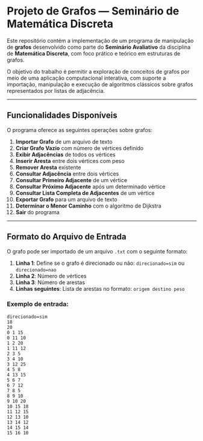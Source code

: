 # Projeto de Grafos — Seminário de Matemática Discreta

Este repositório contém a implementação de um programa de manipulação de **grafos** desenvolvido como parte do **Seminário Avaliativo** da disciplina de **Matemática Discreta**, com foco prático e teórico em estruturas de grafos.

O objetivo do trabalho é permitir a exploração de conceitos de grafos por meio de uma aplicação computacional interativa, com suporte a importação, manipulação e execução de algoritmos clássicos sobre grafos representados por listas de adjacência.

---

## Funcionalidades Disponíveis

O programa oferece as seguintes operações sobre grafos:

1. **Importar Grafo** de um arquivo de texto  
2. **Criar Grafo Vazio** com número de vértices definido  
3. **Exibir Adjacências** de todos os vértices  
4. **Inserir Aresta** entre dois vértices com peso  
5. **Remover Aresta** existente  
6. **Consultar Adjacência** entre dois vértices  
7. **Consultar Primeiro Adjacente** de um vértice  
8. **Consultar Próximo Adjacente** após um determinado vértice  
9. **Consultar Lista Completa de Adjacentes** de um vértice  
10. **Exportar Grafo** para um arquivo de texto  
11. **Determinar o Menor Caminho** com o algoritmo de Dijkstra  
0. **Sair** do programa  

---

## Formato do Arquivo de Entrada

O grafo pode ser importado de um arquivo `.txt` com o seguinte formato:

1. **Linha 1**: Define se o grafo é direcionado ou não: `direcionado=sim` ou `direcionado=nao`  
2. **Linha 2**: Número de vértices  
3. **Linha 3**: Número de arestas  
4. **Linhas seguintes**: Lista de arestas no formato: `origem destino peso`

### Exemplo de entrada:

```text
direcionado=sim
18
20
0 1 15
0 11 10
1 2 20
1 11 12
2 3 5
3 4 10
3 12 25
4 5 8
4 13 15
5 6 7
6 7 12
7 8 5
8 9 10
9 10 20
10 15 18
11 12 15
12 13 10
13 14 12
14 15 14
15 16 10
